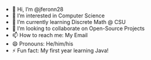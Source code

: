 - 👋 Hi, I’m @jferonn28
- 👀 I’m interested in Computer Science
- 🌱 I’m currently learning Discrete Math @ CSU
- 💞️ I’m looking to collaborate on Open-Source Projects
- 📫 How to reach me: My Email
- 😄 Pronouns: He/him/his
- ⚡ Fun fact: My first year learning Java!

<!---
jferonn28/jferonn28 is a ✨ special ✨ repository because its `README.md` (this file) appears on your GitHub profile.
You can click the Preview link to take a look at your changes.
--->
